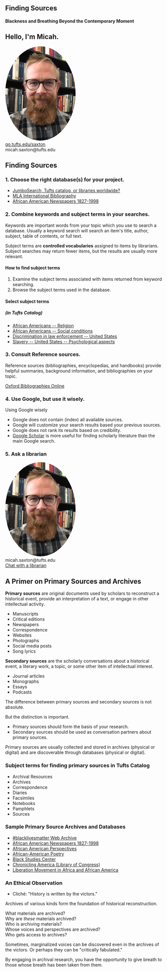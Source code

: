 ## Finding Sources
#### Blackness and Breathing Beyond the Contemporary Moment


## Hello, I'm Micah.
<img src="./images/saxton_profile.jpg" height=300 style="border-radius: 50%">
<br>
<a href = "https://go.tufts.edu/saxton" target="_blank">go.tufts.edu/saxton</a> 
<br> 
micah.saxton@tufts.edu


## Finding Sources

### 1. Choose the right database(s) for your project.

* [JumboSearch, Tufts catalog, or libraries worldwide?](https://tischlibrary.tufts.edu/)
* [MLA International Bibliography](http://www.library.tufts.edu/ezproxy/ezproxy.asp?LOCATION=PQMLA)
* [African American Newspapers 1827-1998](http://www.library.tufts.edu/ezproxy/ezproxy.asp?LOCATION=RDXAfAmNews)

### 2. Combine keywords and subject terms in your searches.

Keywords are important words from your topic which you use to search a database. Usually a keyword search will search an item's title, author, subject, table of contents, or full text.  

Subject terms are **controlled vocabularies** assigned to items by librarians. Subject searches may return fewer items, but the results are usually more relevant.

#### How to find subject terms
1. Examine the subject terms associated with items returned from keyword searching.
2. Browse the subject terms used in the database.

#### Select subject terms
##### (in Tufts Catalog)
* [African Americans -- Religion](https://tufts-primo.hosted.exlibrisgroup.com/primo-explore/search?query=sub,exact,%20African%20Americans%20--%20Religion,AND&tab=everything&search_scope=EVERYTHING&vid=01TUN&lang=en_US&mode=advanced&offset=0)
* [African Americans -- Social conditions](https://tufts-primo.hosted.exlibrisgroup.com/primo-explore/search?query=sub,exact,African%20Americans%20--%20Social%20conditions,AND&tab=everything&search_scope=EVERYTHING&sortby=date&vid=01TUN&lang=en_US&mode=advanced&offset=0)
* [ Discrimination in law enforcement -- United States](https://tufts-primo.hosted.exlibrisgroup.com/primo-explore/search?query=sub,exact,%20Discrimination%20in%20law%20enforcement%20--%20United%20States,AND&tab=everything&search_scope=EVERYTHING&sortby=date&vid=01TUN&lang=en_US&mode=advanced&offset=0)
* [Slavery -- United States -- Psychological aspects](https://tufts-primo.hosted.exlibrisgroup.com/primo-explore/search?query=sub,exact,%20Slavery%20--%20United%20States%20--%20Psychological%20aspects,AND&tab=everything&search_scope=EVERYTHING&sortby=date&vid=01TUN&lang=en_US&mode=advanced&offset=0)

### 3. Consult Reference sources.

Reference sources (bibliographies, encyclopedias, and handbooks) provide helpful summaries, background information, and bibliographies on your topic.

[Oxford Bibliographies Online](http://www.library.tufts.edu/ezproxy/ezproxy.asp?LOCATION=OBO)

### 4. Use Google, but use it wisely.

Using Google wisely
* Google does not contain (index) all available sources.
* Google will customize your search results based your previous sources.
* Google does not rank its results based on credibility.
* [Google Scholar](https://scholar.google.com/) is more useful for finding scholarly literature than the main Google search.

### 5. Ask a librarian
<img src="./images/saxton_profile.jpg" height=300 style="border-radius: 50%">
<br>
micah.saxton@tufts.edu
<br>
<a href = "https://tischlibrary.tufts.edu/" target_="blank">Chat with a librarian</a>


## A Primer on Primary Sources and Archives

**Primary sources** are original documents used by scholars to reconstruct a historical event, provide an interpretation of a text, or engage in other intellectual activity.

* Manuscripts
* Critical editions
* Newspapers
* Correspondence
* Websites
* Photographs
* Social media posts
* Song lyrics

**Secondary sources** are the scholarly conversations about a historical event, a literary work, a topic, or some other item of intellectual interest.

* Journal articles
* Monographs
* Essays
* Podcasts

The difference between primary sources and secondary sources is not absolute.

But the distinction is important.
* Primary sources should form the basis of your research.
* Secondary sources should be used as conversation partners about primary sources.

Primary sources are usually collected and stored in archives (physical or digital) and are discoverable through databases (physical or digital).

### Subject terms for finding primary sources in Tufts Catalog
* Archival Resources
* Archives
* Correspondence
* Diaries
* Facsimiles
* Notebooks
* Pamphlets
* Sources

### Sample Primary Source Archives and Databases
* [#blacklivesmatter Web Archive](https://archive-it.org/collections/4783)
* [African American Newspapers 1827-1998](http://www.library.tufts.edu/ezproxy/ezproxy.asp?LOCATION=RDXAfAmNews)
* [African American Perspectives](https://www.loc.gov/collections/african-american-perspectives-rare-books/about-this-collection/)
* [African-American Poetry](http://www.library.tufts.edu/ezproxy/ezproxy.asp?LOCATION=AfAmPoet)
* [Black Studies Center](http://www.library.tufts.edu/ezproxy/ezproxy.asp?LOCATION=BlackStudiesCenter)
* [Chronicling America (Library of Congress)](https://chroniclingamerica.loc.gov/)
* [Liberation Movement in Africa and African America](http://www.library.tufts.edu/ezproxy/ezproxy.asp?LOCATION=GaleLiberation)

### An Ethical Observation

* Cliché: "History is written by the victors."

Archives of various kinds form the foundation of historical reconstruction.

What materials are  archived?  
Why are *these* materials archived?  
Who is archiving materials?  
Whose voices and perspectives are archived?  
Who gets access to archives?

Sometimes, marginalized voices can be discovered even in the archives of the victors. Or perhaps they can be "critically fabulated."

By engaging in archival research, you have the opportunity to give breath to those whose breath has been taken from them.